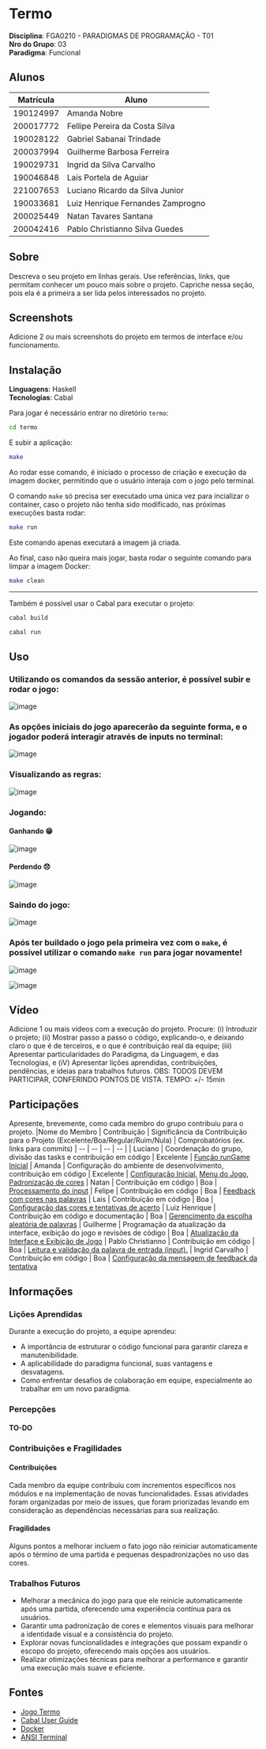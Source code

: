 # Termo

**Disciplina**: FGA0210 - PARADIGMAS DE PROGRAMAÇÃO - T01 <br>
**Nro do Grupo**: 03<br>
**Paradigma**: Funcional<br>

## Alunos
| Matrícula | Aluno                             |
| --------- | --------------------------------- |
| 190124997 | Amanda Nobre                      |
| 200017772 | Fellipe Pereira da Costa Silva    |
| 190028122 | Gabriel Sabanai Trindade          |
| 200037994 | Guilherme Barbosa Ferreira        |
| 190029731 | Ingrid da Silva Carvalho          |
| 190046848 | Laís Portela de Aguiar            |
| 221007653 | Luciano Ricardo da Silva Junior   |
| 190033681 | Luiz Henrique Fernandes Zamprogno |
| 200025449 | Natan Tavares Santana             |
| 200042416 | Pablo Christianno Silva Guedes    |

## Sobre 
Descreva o seu projeto em linhas gerais. 
Use referências, links, que permitam conhecer um pouco mais sobre o projeto.
Capriche nessa seção, pois ela é a primeira a ser lida pelos interessados no projeto.

## Screenshots
Adicione 2 ou mais screenshots do projeto em termos de interface e/ou funcionamento.

## Instalação 
**Linguagens**: Haskell<br>
**Tecnologias**: Cabal<br>

Para jogar é necessário entrar no diretório `termo`:

```bash
cd termo
```

E subir a aplicação:

```bash
make
```

Ao rodar esse comando, é iniciado o processo de criação e execução da imagem docker, permitindo que o usuário interaja com o jogo pelo terminal.


O comando `make` só precisa ser executado uma única vez para incializar o container, caso o projeto não tenha sido modificado, nas próximas execuções basta rodar:

```bash
make run
```

Este comando apenas executará a imagem já criada.

Ao final, caso não queira mais jogar, basta rodar o seguinte comando para limpar a imagem Docker:

```bash
make clean
```

---

Também é possível usar o Cabal para executar o projeto:

```bash
cabal build

cabal run
```

## Uso 

### Utilizando os comandos da sessão anterior, é possível subir e rodar o jogo:

![image](https://github.com/user-attachments/assets/62f3392e-4da1-4224-af34-11d35c90341e)

### As opções iniciais do jogo aparecerão da seguinte forma, e o jogador poderá interagir através de inputs no terminal:

![image](https://github.com/user-attachments/assets/2ae6b80f-75f1-484a-9fe0-fe2990978d73)

### Visualizando as regras:

![image](https://github.com/user-attachments/assets/3e284aa7-0fd0-48c1-9d9c-8326e4794380)

### Jogando:

#### Ganhando 😁

![image](https://github.com/user-attachments/assets/9c775d66-c8a9-44c8-84a5-b1355600b8bd)

#### Perdendo 😞

![image](https://github.com/user-attachments/assets/b7f1f25e-e73e-4a11-b059-b0fa31f0afae)

### Saindo do jogo:
![image](https://github.com/user-attachments/assets/acf34010-2f38-45e8-bc52-fd6d602daf9a)

### Após ter buildado o jogo pela primeira vez com o `make`, é possível utilizar o comando `make run` para jogar novamente!

![image](https://github.com/user-attachments/assets/ab1f62e3-6e2d-47f5-bd8a-7eb37e5a171c)

![image](https://github.com/user-attachments/assets/e0aef641-a927-4733-a7f7-fb6e666949ca)

## Vídeo
Adicione 1 ou mais vídeos com a execução do projeto.
Procure: 
(i) Introduzir o projeto;
(ii) Mostrar passo a passo o código, explicando-o, e deixando claro o que é de terceiros, e o que é contribuição real da equipe;
(iii) Apresentar particularidades do Paradigma, da Linguagem, e das Tecnologias, e
(iV) Apresentar lições aprendidas, contribuições, pendências, e ideias para trabalhos futuros.
OBS: TODOS DEVEM PARTICIPAR, CONFERINDO PONTOS DE VISTA.
TEMPO: +/- 15min

## Participações
Apresente, brevemente, como cada membro do grupo contribuiu para o projeto.
|Nome do Membro | Contribuição | Significância da Contribuição para o Projeto (Excelente/Boa/Regular/Ruim/Nula) | Comprobatórios (ex. links para commits)
| -- | -- | -- | -- |
| Luciano  |  Coordenação do grupo, divisão das tasks e contribuição em código | Excelente | [Função runGame Inicial](https://github.com/UnBParadigmas2024-2/2024.2_G3_Funcional_Termo/pull/13)
| Amanda  |  Configuração do ambiente de desenvolvimento, contribuição em código | Excelente | [Configuração Inicial](https://github.com/UnBParadigmas2024-2/2024.2_G3_Funcional_Termo/pull/12), [Menu do Jogo](https://github.com/UnBParadigmas2024-2/2024.2_G3_Funcional_Termo/pull/14), [Padronização de cores](https://github.com/UnBParadigmas2024-2/2024.2_G3_Funcional_Termo/pull/29)
| Natan  | Contribuição em código | Boa | [Processamento do input](https://github.com/UnBParadigmas2024-2/2024.2_G3_Funcional_Termo/pull/15)
| Felipe  | Contribuição em código | Boa | [Feedback com cores nas palavras](https://github.com/UnBParadigmas2024-2/2024.2_G3_Funcional_Termo/pull/17)
| Lais  | Contribuição em código | Boa | [Configuração das cores e tentativas de acerto](https://github.com/UnBParadigmas2024-2/2024.2_G3_Funcional_Termo/pull/16)
| Luiz Henrique  | Contribuição em código e documentação | Boa | [Gerencimento da escolha aleatória de palavras](https://github.com/UnBParadigmas2024-2/2024.2_G3_Funcional_Termo/pull/23)
| Guilherme  | Programação da atualização da interface, exibição do jogo e revisões de código | Boa | [Atualização da Interface e Exibição de Jogo](https://github.com/UnBParadigmas2024-2/2024.2_G3_Funcional_Termo/pull/26)
| Pablo Christianno  | Contribuição em código | Boa | [Leitura e validação da palavra de entrada (input).](https://github.com/UnBParadigmas2024-2/2024.2_G3_Funcional_Termo/pull/24)
| Ingrid Carvalho | Contribuição em código | Boa | [Configuração da mensagem de feedback da tentativa](https://github.com/UnBParadigmas2024-2/2024.2_G3_Funcional_Termo/pull/19)


## Informações 
<!-- Quaisquer outras informações sobre o projeto podem ser descritas aqui. Não esqueça, entretanto, de informar sobre:
(i) Lições Aprendidas;
(ii) Percepções;
(iii) Contribuições e Fragilidades, e
(iV) Trabalhos Futuros. -->

### Lições Aprendidas

Durante a execução do projeto, a equipe aprendeu:
- A importância de estruturar o código funcional para garantir clareza e manutenibilidade.
- A aplicabilidade do paradigma funcional, suas vantagens e desvatagens.
- Como enfrentar desafios de colaboração em equipe, especialmente ao trabalhar em um novo paradigma.

### Percepções

#### **TO-DO**

### Contribuições e Fragilidades

#### Contribuições

Cada membro da equipe contribuiu com incrementos específicos nos módulos e na implementação de novas funcionalidades. Essas atividades foram organizadas por meio de issues, que foram priorizadas levando em consideração as dependências necessárias para sua realização.

#### Fragilidades

Alguns pontos a melhorar incluem o fato jogo não reiniciar automaticamente após o término de uma partida e pequenas despadronizações no uso das cores.

### Trabalhos Futuros

- Melhorar a mecânica do jogo para que ele reinicie automaticamente após uma partida, oferecendo uma experiência contínua para os usuários.
- Garantir uma padronização de cores e elementos visuais para melhorar a identidade visual e a consistência do projeto.
- Explorar novas funcionalidades e integrações que possam expandir o escopo do projeto, oferecendo mais opções aos usuários.
- Realizar otimizações técnicas para melhorar a performance e garantir uma execução mais suave e eficiente.

## Fontes
- [Jogo Termo](https://term.ooo)
- [Cabal User Guide](https://cabal.readthedocs.io/en/stable/)
- [Docker](https://www.docker.com)
- [ANSI Terminal](https://hackage.haskell.org/package/ansi-terminal-0.5.0/docs/System-Console-ANSI.html)
